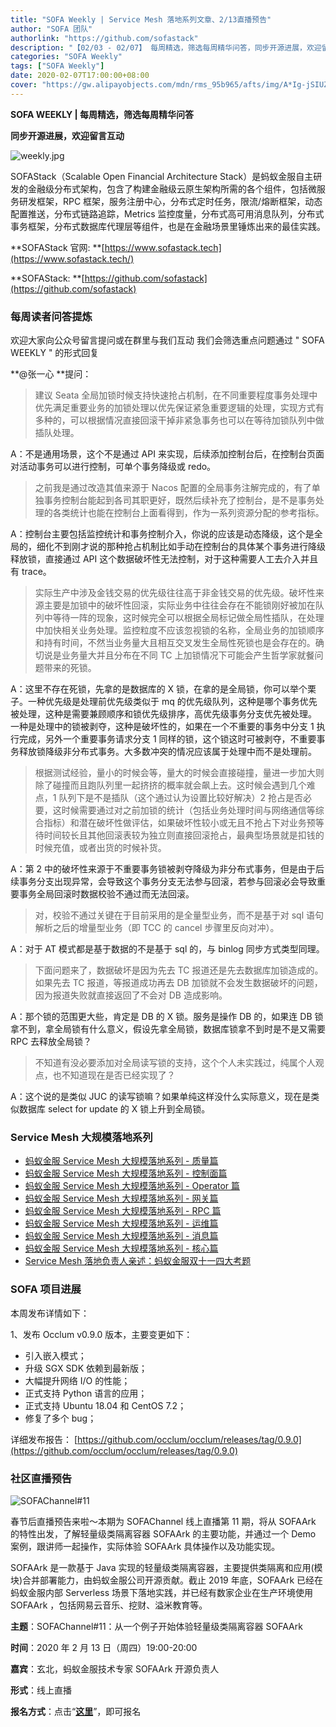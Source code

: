```yaml
---
title: "SOFA Weekly | Service Mesh 落地系列文章、2/13直播预告"
author: "SOFA 团队"
authorlink: "https://github.com/sofastack"
description: "【02/03 - 02/07】 每周精选，筛选每周精华问答，同步开源进展，欢迎留言互动。"
categories: "SOFA Weekly"
tags: ["SOFA Weekly"]
date: 2020-02-07T17:00:00+08:00
cover: "https://gw.alipayobjects.com/mdn/rms_95b965/afts/img/A*Ig-jSIUZWx0AAAAAAAAAAAAAARQnAQ"
---
```


**SOFA WEEKLY | 每周精选，筛选每周精华问答**

**同步开源进展，欢迎留言互动**

![weekly.jpg](https://gw.alipayobjects.com/mdn/rms_95b965/afts/img/A*ARgKS6SuU7YAAAAAAAAAAAAAARQnAQ)

SOFAStack（Scalable Open Financial Architecture Stack）是蚂蚁金服自主研发的金融级分布式架构，包含了构建金融级云原生架构所需的各个组件，包括微服务研发框架，RPC 框架，服务注册中心，分布式定时任务，限流/熔断框架，动态配置推送，分布式链路追踪，Metrics 监控度量，分布式高可用消息队列，分布式事务框架，分布式数据库代理层等组件，也是在金融场景里锤炼出来的最佳实践。

**SOFAStack 官网: **[https://www.sofastack.tech](https://www.sofastack.tech/)

**SOFAStack: **[https://github.com/sofastack](https://github.com/sofastack)

### 每周读者问答提炼

欢迎大家向公众号留言提问或在群里与我们互动
我们会筛选重点问题通过 " SOFA WEEKLY " 的形式回复

**@张一心 **提问：

> 建议 Seata 全局加锁时候支持快速抢占机制，在不同重要程度事务处理中优先满足重要业务的加锁处理以优先保证紧急重要逻辑的处理，实现方式有多种的，可以根据情况直接回滚干掉非紧急事务也可以在等待加锁队列中做插队处理。

A：不是通用场景，这个不是通过 API 来实现，后续添加控制台后，在控制台页面对活动事务可以进行控制，可单个事务降级或 redo。

> 之前我是通过改造其值来源于 Nacos 配置的全局事务注解完成的，有了单独事务控制台能起到各司其职更好，既然后续补充了控制台，是不是事务处理的各类统计也能在控制台上面看得到，作为一系列资源分配的参考指标。

A：控制台主要包括监控统计和事务控制介入，你说的应该是动态降级，这个是全局的，细化不到刚才说的那种抢占机制比如手动在控制台的具体某个事务进行降级释放锁，直接通过 API 这个数据破坏性无法控制，对于这种需要人工去介入并且有 trace。

> 实际生产中涉及金钱交易的优先级往往高于非金钱交易的优先级。破坏性来源主要是加锁中的破坏性回滚，实际业务中往往会存在不能锁刚好被加在队列中等待一阵的现象，这时候完全可以根据全局标记做全局性插队，在处理中加快相关业务处理。监控粒度不应该忽视锁的名称，全局业务的加锁顺序和持有时间，不然当业务量大且相互交叉发生全局性死锁也是会存在的。确切说是业务量大并且分布在不同 TC 上加锁情况下可能会产生哲学家就餐问题带来的死锁。

A：这里不存在死锁，先拿的是数据库的 X 锁，在拿的是全局锁，你可以举个栗子。一种优先级是处理前优先级类似于 mq 的优先级队列，这种是哪个事务优先被处理，这种是需要兼顾顺序和锁优先级排序，高优先级事务分支优先被处理。 一种是处理中的锁被剥夺，这种是破坏性的，如果在一个不重要的事务中分支 1 执行完成，另外一个重要事务请求分支 1 同样的锁，这个锁这时可被剥夺，不重要事务释放锁降级非分布式事务。大多数冲突的情况应该属于处理中而不是处理前。

> 根据测试经验，量小的时候会等，量大的时候会直接碰撞，量进一步加大则除了碰撞而且跑队列里一起挤挤的概率就会飙上去。这时候会遇到几个难点，1 队列下是不是插队（这个通过认为设置比较好解决）2 抢占是否必要，这时候需要通过对之前加锁的统计（包括业务处理时间与网络通信等综合指标）和潜在破坏性做评估，如果破坏性较小或无且不抢占下对业务预等待时间较长且其他回滚表较为独立则直接回滚抢占，最典型场景就是扣钱的时候充值，或者出货的时候补货。

A：第 2 中的破坏性来源于不重要事务锁被剥夺降级为非分布式事务，但是由于后续事务分支出现异常，会导致这个事务分支无法参与回滚，若参与回滚必会导致重要事务全局回滚时数据校验不通过而无法回滚。

> 对，校验不通过关键在于目前采用的是全量型业务，而不是基于对 sql 语句解析之后的增量型业务（即 TCC 的 cancel 步骤里反向对冲）。

A：对于 AT 模式都是基于数据的不是基于 sql 的，与 binlog 同步方式类型同理。

> 下面问题来了，数据破坏是因为先去 TC 报道还是先去数据库加锁造成的。如果先去 TC 报道，等报道成功再去 DB 加锁就不会发生数据破坏的问题，因为报道失败就直接返回了不会对 DB 造成影响。

A：那个锁的范围更大些，肯定是 DB 的 X 锁。服务是操作 DB 的，如果连 DB 锁拿不到，拿全局锁有什么意义，假设先拿全局锁，数据库锁拿不到时是不是又需要 RPC 去释放全局锁？

> 不知道有没必要添加对全局读写锁的支持，这个个人未实践过，纯属个人观点，也不知道现在是否已经实现了？

A：这个说的是类似 JUC 的读写锁嘛？如果单纯这样没什么实际意义，现在是类似数据库 select for update 的 X 锁上升到全局锁。

### Service Mesh 大规模落地系列

- [蚂蚁金服 Service Mesh 大规模落地系列 - 质量篇](/blog/service-mesh-practice-in-production-at-ant-financial-part8-quantity/)
- [蚂蚁金服 Service Mesh 大规模落地系列 - 控制面篇](/blog/service-mesh-practice-in-production-at-ant-financial-part7-control-plane/)
- [蚂蚁金服 Service Mesh 大规模落地系列 - Operator 篇](/blog/service-mesh-practice-in-production-at-ant-financial-part6-operator/)
- [蚂蚁金服 Service Mesh 大规模落地系列 - 网关篇](/blog/service-mesh-practice-in-production-at-ant-financial-part5-gateway/)
- [蚂蚁金服 Service Mesh 大规模落地系列 - RPC 篇](/blog/service-mesh-practice-in-production-at-ant-financial-part4-rpc/)
- [蚂蚁金服 Service Mesh 大规模落地系列 - 运维篇](/blog/service-mesh-practice-in-production-at-ant-financial-part3-operation/)
- [蚂蚁金服 Service Mesh 大规模落地系列 - 消息篇](/blog/service-mesh-practice-in-production-at-ant-financial-part2-mesh/)
- [蚂蚁金服 Service Mesh 大规模落地系列 - 核心篇](/blog/service-mesh-practice-in-production-at-ant-financial-part1-core/)
- [Service Mesh 落地负责人亲述：蚂蚁金服双十一四大考题](/blog/service-mesh-practice-antfinal-shopping-festival-big-exam/)

### SOFA 项目进展

本周发布详情如下：

1、发布 Occlum v0.9.0 版本，主要变更如下：

- 引入嵌入模式；
- 升级 SGX SDK 依赖到最新版；
- 大幅提升网络 I/O 的性能；
- 正式支持 Python 语言的应用；
- 正式支持 Ubuntu 18.04 和 CentOS 7.2；
- 修复了多个 bug；

详细发布报告：
[https://github.com/occlum/occlum/releases/tag/0.9.0](https://github.com/occlum/occlum/releases/tag/0.9.0)

### 社区直播预告

![SOFAChannel#11](https://cdn.nlark.com/yuque/0/2020/jpeg/226702/1579250928699-3e807134-c0df-4138-8967-a71e5eb9bcc9.jpeg)

春节后直播预告来啦～本期为 SOFAChannel 线上直播第 11 期，将从 SOFAArk 的特性出发，了解轻量级类隔离容器 SOFAArk 的主要功能，并通过一个 Demo 案例，跟讲师一起操作，实际体验 SOFAArk 具体操作以及功能实现。

SOFAArk 是一款基于 Java 实现的轻量级类隔离容器，主要提供类隔离和应用(模块)合并部署能力，由蚂蚁金服公司开源贡献。截止 2019 年底，SOFAArk 已经在蚂蚁金服内部 Serverless 场景下落地实践，并已经有数家企业在生产环境使用 SOFAArk ，包括网易云音乐、挖财、溢米教育等。

**主题**：SOFAChannel#11：从一个例子开始体验轻量级类隔离容器 SOFAArk

**时间**：2020 年 2 月 13 日（周四）19:00-20:00

**嘉宾**：玄北，蚂蚁金服技术专家 SOFAArk 开源负责人

**形式**：线上直播

**报名方式**：点击“[**这里**](https://tech.antfin.com/community/live/1096)”，即可报名

